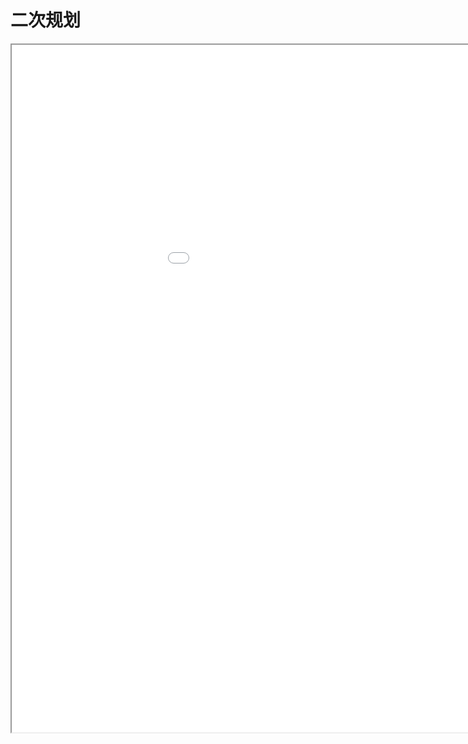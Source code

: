
# 二次规划
<div class="pdf-class">
    <iframe  src=\texpdf\part-opt-chap-qprog.pdf width="1100" height="1100">
    </iframe>
</div>
